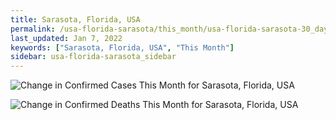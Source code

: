```yaml
---
title: Sarasota, Florida, USA
permalink: /usa-florida-sarasota/this_month/usa-florida-sarasota-30_days.html
last_updated: Jan 7, 2022
keywords: ["Sarasota, Florida, USA", "This Month"]
sidebar: usa-florida-sarasota_sidebar
---
```


![Change in Confirmed Cases This Month for Sarasota, Florida, USA](/covid_tracker/images/graphs/usa-florida-sarasota-delta_confirmed-30_days_graph.png)

![Change in Confirmed Deaths This Month for Sarasota, Florida, USA](/covid_tracker/images/graphs/usa-florida-sarasota-delta_deaths-30_days_graph.png)
